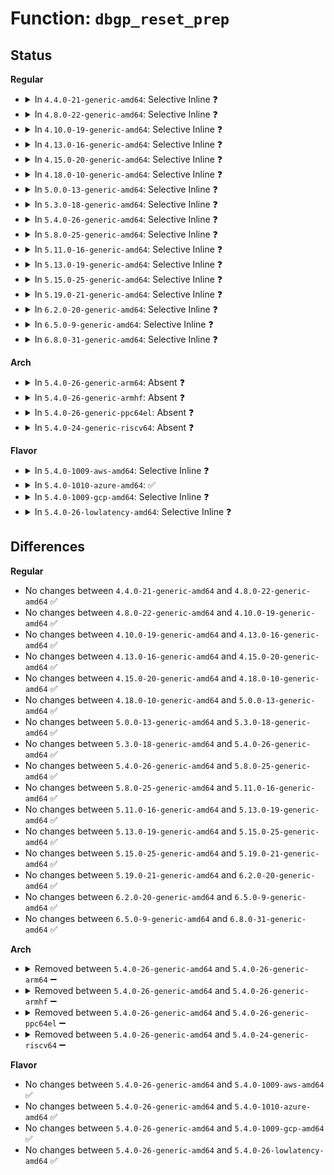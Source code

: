 # Function: <code>dbgp_reset_prep</code>

## Status
<b>Regular</b>
<ul>
<li>
<details>
<summary>In <code>4.4.0-21-generic-amd64</code>: Selective Inline ❓</summary>

```c
int dbgp_reset_prep(struct usb_hcd * hcd)
```

```json
{
  "name": "dbgp_reset_prep",
  "collision_type": "Unique Global",
  "inline_type": "Selective",
  "funcs": [
    {
      "addr": 18446744071585540304,
      "name": "dbgp_reset_prep",
      "external": true,
      "loc": "drivers/usb/early/ehci-dbgp.c:974",
      "file": "drivers/usb/early/ehci-dbgp.c",
      "inline": "not declared, inlined",
      "caller_inline": [],
      "caller_func": [
        "drivers/usb/host/ehci-hcd.c:ehci_reset",
        "drivers/usb/host/ehci-hcd.c:ehci_bus_resume"
      ]
    }
  ],
  "symbols": [
    {
      "addr": 18446744071585540304,
      "name": "dbgp_reset_prep",
      "section": ".text",
      "bind": "STB_GLOBAL",
      "size": 111
    }
  ]
}
```
</details>
</li>
<li>
<details>
<summary>In <code>4.8.0-22-generic-amd64</code>: Selective Inline ❓</summary>

```c
int dbgp_reset_prep(struct usb_hcd * hcd)
```

```json
{
  "name": "dbgp_reset_prep",
  "collision_type": "Unique Global",
  "inline_type": "Selective",
  "funcs": [
    {
      "addr": 18446744071585934096,
      "name": "dbgp_reset_prep",
      "external": true,
      "loc": "drivers/usb/early/ehci-dbgp.c:974",
      "file": "drivers/usb/early/ehci-dbgp.c",
      "inline": "not declared, inlined",
      "caller_inline": [],
      "caller_func": [
        "drivers/usb/host/ehci-hcd.c:ehci_bus_resume",
        "drivers/usb/host/ehci-hcd.c:ehci_reset"
      ]
    }
  ],
  "symbols": [
    {
      "addr": 18446744071585934096,
      "name": "dbgp_reset_prep",
      "section": ".text",
      "bind": "STB_GLOBAL",
      "size": 106
    }
  ]
}
```
</details>
</li>
<li>
<details>
<summary>In <code>4.10.0-19-generic-amd64</code>: Selective Inline ❓</summary>

```c
int dbgp_reset_prep(struct usb_hcd * hcd)
```

```json
{
  "name": "dbgp_reset_prep",
  "collision_type": "Unique Global",
  "inline_type": "Selective",
  "funcs": [
    {
      "addr": 18446744071586122448,
      "name": "dbgp_reset_prep",
      "external": true,
      "loc": "drivers/usb/early/ehci-dbgp.c:973",
      "file": "drivers/usb/early/ehci-dbgp.c",
      "inline": "not declared, inlined",
      "caller_inline": [],
      "caller_func": [
        "drivers/usb/host/ehci-hcd.c:ehci_bus_resume",
        "drivers/usb/host/ehci-hcd.c:ehci_reset"
      ]
    }
  ],
  "symbols": [
    {
      "addr": 18446744071586122448,
      "name": "dbgp_reset_prep",
      "section": ".text",
      "bind": "STB_GLOBAL",
      "size": 106
    }
  ]
}
```
</details>
</li>
<li>
<details>
<summary>In <code>4.13.0-16-generic-amd64</code>: Selective Inline ❓</summary>

```c
int dbgp_reset_prep(struct usb_hcd * hcd)
```

```json
{
  "name": "dbgp_reset_prep",
  "collision_type": "Unique Global",
  "inline_type": "Selective",
  "funcs": [
    {
      "addr": 18446744071586210640,
      "name": "dbgp_reset_prep",
      "external": true,
      "loc": "drivers/usb/early/ehci-dbgp.c:972",
      "file": "drivers/usb/early/ehci-dbgp.c",
      "inline": "not declared, inlined",
      "caller_inline": [],
      "caller_func": [
        "drivers/usb/host/ehci-hcd.c:ehci_bus_resume",
        "drivers/usb/host/ehci-hcd.c:ehci_reset"
      ]
    }
  ],
  "symbols": [
    {
      "addr": 18446744071586210640,
      "name": "dbgp_reset_prep",
      "section": ".text",
      "bind": "STB_GLOBAL",
      "size": 106
    }
  ]
}
```
</details>
</li>
<li>
<details>
<summary>In <code>4.15.0-20-generic-amd64</code>: Selective Inline ❓</summary>

```c
int dbgp_reset_prep(struct usb_hcd * hcd)
```

```json
{
  "name": "dbgp_reset_prep",
  "collision_type": "Unique Global",
  "inline_type": "Selective",
  "funcs": [
    {
      "addr": 18446744071586673936,
      "name": "dbgp_reset_prep",
      "external": true,
      "loc": "drivers/usb/early/ehci-dbgp.c:973",
      "file": "drivers/usb/early/ehci-dbgp.c",
      "inline": "not declared, inlined",
      "caller_inline": [],
      "caller_func": [
        "drivers/usb/host/ehci-hcd.c:ehci_bus_resume",
        "drivers/usb/host/ehci-hcd.c:ehci_reset"
      ]
    }
  ],
  "symbols": [
    {
      "addr": 18446744071586673936,
      "name": "dbgp_reset_prep",
      "section": ".text",
      "bind": "STB_GLOBAL",
      "size": 106
    }
  ]
}
```
</details>
</li>
<li>
<details>
<summary>In <code>4.18.0-10-generic-amd64</code>: Selective Inline ❓</summary>

```c
int dbgp_reset_prep(struct usb_hcd * hcd)
```

```json
{
  "name": "dbgp_reset_prep",
  "collision_type": "Unique Global",
  "inline_type": "Selective",
  "funcs": [
    {
      "addr": 18446744071586939440,
      "name": "dbgp_reset_prep",
      "external": true,
      "loc": "drivers/usb/early/ehci-dbgp.c:973",
      "file": "drivers/usb/early/ehci-dbgp.c",
      "inline": "not declared, inlined",
      "caller_inline": [],
      "caller_func": [
        "drivers/usb/host/ehci-hcd.c:ehci_bus_resume",
        "drivers/usb/host/ehci-hcd.c:ehci_reset"
      ]
    }
  ],
  "symbols": [
    {
      "addr": 18446744071586939440,
      "name": "dbgp_reset_prep",
      "section": ".text",
      "bind": "STB_GLOBAL",
      "size": 106
    }
  ]
}
```
</details>
</li>
<li>
<details>
<summary>In <code>5.0.0-13-generic-amd64</code>: Selective Inline ❓</summary>

```c
int dbgp_reset_prep(struct usb_hcd * hcd)
```

```json
{
  "name": "dbgp_reset_prep",
  "collision_type": "Unique Global",
  "inline_type": "Selective",
  "funcs": [
    {
      "addr": 18446744071587096880,
      "name": "dbgp_reset_prep",
      "external": true,
      "loc": "drivers/usb/early/ehci-dbgp.c:973",
      "file": "drivers/usb/early/ehci-dbgp.c",
      "inline": "not declared, inlined",
      "caller_inline": [],
      "caller_func": [
        "drivers/usb/host/ehci-hcd.c:ehci_bus_resume",
        "drivers/usb/host/ehci-hcd.c:ehci_reset"
      ]
    }
  ],
  "symbols": [
    {
      "addr": 18446744071587096880,
      "name": "dbgp_reset_prep",
      "section": ".text",
      "bind": "STB_GLOBAL",
      "size": 106
    }
  ]
}
```
</details>
</li>
<li>
<details>
<summary>In <code>5.3.0-18-generic-amd64</code>: Selective Inline ❓</summary>

```c
int dbgp_reset_prep(struct usb_hcd * hcd)
```

```json
{
  "name": "dbgp_reset_prep",
  "collision_type": "Unique Global",
  "inline_type": "Selective",
  "funcs": [
    {
      "addr": 18446744071587361728,
      "name": "dbgp_reset_prep",
      "external": true,
      "loc": "drivers/usb/early/ehci-dbgp.c:973",
      "file": "drivers/usb/early/ehci-dbgp.c",
      "inline": "not declared, inlined",
      "caller_inline": [],
      "caller_func": [
        "drivers/usb/host/ehci-hcd.c:ehci_bus_resume",
        "drivers/usb/host/ehci-hcd.c:ehci_reset"
      ]
    }
  ],
  "symbols": [
    {
      "addr": 18446744071587361728,
      "name": "dbgp_reset_prep",
      "section": ".text",
      "bind": "STB_GLOBAL",
      "size": 106
    }
  ]
}
```
</details>
</li>
<li>
<details>
<summary>In <code>5.4.0-26-generic-amd64</code>: Selective Inline ❓</summary>

```c
int dbgp_reset_prep(struct usb_hcd * hcd)
```

```json
{
  "name": "dbgp_reset_prep",
  "collision_type": "Unique Global",
  "inline_type": "Selective",
  "funcs": [
    {
      "addr": 18446744071587563568,
      "name": "dbgp_reset_prep",
      "external": true,
      "loc": "drivers/usb/early/ehci-dbgp.c:973",
      "file": "drivers/usb/early/ehci-dbgp.c",
      "inline": "not declared, inlined",
      "caller_inline": [],
      "caller_func": [
        "drivers/usb/host/ehci-hcd.c:ehci_bus_resume",
        "drivers/usb/host/ehci-hcd.c:ehci_reset"
      ]
    }
  ],
  "symbols": [
    {
      "addr": 18446744071587563568,
      "name": "dbgp_reset_prep",
      "section": ".text",
      "bind": "STB_GLOBAL",
      "size": 106
    }
  ]
}
```
</details>
</li>
<li>
<details>
<summary>In <code>5.8.0-25-generic-amd64</code>: Selective Inline ❓</summary>

```c
int dbgp_reset_prep(struct usb_hcd * hcd)
```

```json
{
  "name": "dbgp_reset_prep",
  "collision_type": "Unique Global",
  "inline_type": "Selective",
  "funcs": [
    {
      "addr": 18446744071588423760,
      "name": "dbgp_reset_prep",
      "external": true,
      "loc": "drivers/usb/early/ehci-dbgp.c:973",
      "file": "drivers/usb/early/ehci-dbgp.c",
      "inline": "not declared, inlined",
      "caller_inline": [],
      "caller_func": [
        "drivers/usb/host/ehci-hcd.c:ehci_bus_resume",
        "drivers/usb/host/ehci-hcd.c:ehci_reset"
      ]
    }
  ],
  "symbols": [
    {
      "addr": 18446744071588423760,
      "name": "dbgp_reset_prep",
      "section": ".text",
      "bind": "STB_GLOBAL",
      "size": 106
    }
  ]
}
```
</details>
</li>
<li>
<details>
<summary>In <code>5.11.0-16-generic-amd64</code>: Selective Inline ❓</summary>

```c
int dbgp_reset_prep(struct usb_hcd * hcd)
```

```json
{
  "name": "dbgp_reset_prep",
  "collision_type": "Unique Global",
  "inline_type": "Selective",
  "funcs": [
    {
      "addr": 18446744071588454256,
      "name": "dbgp_reset_prep",
      "external": true,
      "loc": "drivers/usb/early/ehci-dbgp.c:968",
      "file": "drivers/usb/early/ehci-dbgp.c",
      "inline": "not declared, inlined",
      "caller_inline": [],
      "caller_func": [
        "drivers/usb/host/ehci-hcd.c:ehci_bus_resume",
        "drivers/usb/host/ehci-hcd.c:ehci_reset"
      ]
    }
  ],
  "symbols": [
    {
      "addr": 18446744071588454256,
      "name": "dbgp_reset_prep",
      "section": ".text",
      "bind": "STB_GLOBAL",
      "size": 106
    }
  ]
}
```
</details>
</li>
<li>
<details>
<summary>In <code>5.13.0-19-generic-amd64</code>: Selective Inline ❓</summary>

```c
int dbgp_reset_prep(struct usb_hcd * hcd)
```

```json
{
  "name": "dbgp_reset_prep",
  "collision_type": "Unique Global",
  "inline_type": "Selective",
  "funcs": [
    {
      "addr": 18446744071588336832,
      "name": "dbgp_reset_prep",
      "external": true,
      "loc": "drivers/usb/early/ehci-dbgp.c:968",
      "file": "drivers/usb/early/ehci-dbgp.c",
      "inline": "not declared, inlined",
      "caller_inline": [],
      "caller_func": [
        "drivers/usb/host/ehci-hcd.c:ehci_bus_resume",
        "drivers/usb/host/ehci-hcd.c:ehci_reset"
      ]
    }
  ],
  "symbols": [
    {
      "addr": 18446744071588336832,
      "name": "dbgp_reset_prep",
      "section": ".text",
      "bind": "STB_GLOBAL",
      "size": 106
    }
  ]
}
```
</details>
</li>
<li>
<details>
<summary>In <code>5.15.0-25-generic-amd64</code>: Selective Inline ❓</summary>

```c
int dbgp_reset_prep(struct usb_hcd * hcd)
```

```json
{
  "name": "dbgp_reset_prep",
  "collision_type": "Unique Global",
  "inline_type": "Selective",
  "funcs": [
    {
      "addr": 18446744071588995296,
      "name": "dbgp_reset_prep",
      "external": true,
      "loc": "drivers/usb/early/ehci-dbgp.c:968",
      "file": "drivers/usb/early/ehci-dbgp.c",
      "inline": "not declared, inlined",
      "caller_inline": [],
      "caller_func": [
        "drivers/usb/host/ehci-hcd.c:ehci_bus_resume",
        "drivers/usb/host/ehci-hcd.c:ehci_reset"
      ]
    }
  ],
  "symbols": [
    {
      "addr": 18446744071588995296,
      "name": "dbgp_reset_prep",
      "section": ".text",
      "bind": "STB_GLOBAL",
      "size": 106
    }
  ]
}
```
</details>
</li>
<li>
<details>
<summary>In <code>5.19.0-21-generic-amd64</code>: Selective Inline ❓</summary>

```c
int dbgp_reset_prep(struct usb_hcd * hcd)
```

```json
{
  "name": "dbgp_reset_prep",
  "collision_type": "Unique Global",
  "inline_type": "Selective",
  "funcs": [
    {
      "addr": 18446744071590430832,
      "name": "dbgp_reset_prep",
      "external": true,
      "loc": "drivers/usb/early/ehci-dbgp.c:968",
      "file": "drivers/usb/early/ehci-dbgp.c",
      "inline": "not declared, inlined",
      "caller_inline": [],
      "caller_func": [
        "drivers/usb/host/ehci-hcd.c:ehci_bus_resume",
        "drivers/usb/host/ehci-hcd.c:ehci_reset"
      ]
    }
  ],
  "symbols": [
    {
      "addr": 18446744071590430832,
      "name": "dbgp_reset_prep",
      "section": ".text",
      "bind": "STB_GLOBAL",
      "size": 126
    }
  ]
}
```
</details>
</li>
<li>
<details>
<summary>In <code>6.2.0-20-generic-amd64</code>: Selective Inline ❓</summary>

```c
int dbgp_reset_prep(struct usb_hcd * hcd)
```

```json
{
  "name": "dbgp_reset_prep",
  "collision_type": "Unique Global",
  "inline_type": "Selective",
  "funcs": [
    {
      "addr": 18446744071592069248,
      "name": "dbgp_reset_prep",
      "external": true,
      "loc": "drivers/usb/early/ehci-dbgp.c:968",
      "file": "drivers/usb/early/ehci-dbgp.c",
      "inline": "not declared, inlined",
      "caller_inline": [],
      "caller_func": [
        "drivers/usb/host/ehci-hcd.c:ehci_bus_resume",
        "drivers/usb/host/ehci-hcd.c:ehci_reset"
      ]
    }
  ],
  "symbols": [
    {
      "addr": 18446744071592069248,
      "name": "dbgp_reset_prep",
      "section": ".text",
      "bind": "STB_GLOBAL",
      "size": 126
    }
  ]
}
```
</details>
</li>
<li>
<details>
<summary>In <code>6.5.0-9-generic-amd64</code>: Selective Inline ❓</summary>

```c
int dbgp_reset_prep(struct usb_hcd * hcd)
```

```json
{
  "name": "dbgp_reset_prep",
  "collision_type": "Unique Global",
  "inline_type": "Selective",
  "funcs": [
    {
      "addr": 18446744071592492160,
      "name": "dbgp_reset_prep",
      "external": true,
      "loc": "drivers/usb/early/ehci-dbgp.c:968",
      "file": "drivers/usb/early/ehci-dbgp.c",
      "inline": "not declared, inlined",
      "caller_inline": [],
      "caller_func": [
        "drivers/usb/host/ehci-hcd.c:ehci_bus_resume",
        "drivers/usb/host/ehci-hcd.c:ehci_reset"
      ]
    }
  ],
  "symbols": [
    {
      "addr": 18446744071592492160,
      "name": "dbgp_reset_prep",
      "section": ".text",
      "bind": "STB_GLOBAL",
      "size": 126
    }
  ]
}
```
</details>
</li>
<li>
<details>
<summary>In <code>6.8.0-31-generic-amd64</code>: Selective Inline ❓</summary>

```c
int dbgp_reset_prep(struct usb_hcd * hcd)
```

```json
{
  "name": "dbgp_reset_prep",
  "collision_type": "Unique Global",
  "inline_type": "Selective",
  "funcs": [
    {
      "addr": 18446744071593236544,
      "name": "dbgp_reset_prep",
      "external": true,
      "loc": "drivers/usb/early/ehci-dbgp.c:968",
      "file": "drivers/usb/early/ehci-dbgp.c",
      "inline": "not declared, inlined",
      "caller_inline": [],
      "caller_func": [
        "drivers/usb/host/ehci-hcd.c:ehci_bus_resume",
        "drivers/usb/host/ehci-hcd.c:ehci_reset"
      ]
    }
  ],
  "symbols": [
    {
      "addr": 18446744071593236544,
      "name": "dbgp_reset_prep",
      "section": ".text",
      "bind": "STB_GLOBAL",
      "size": 126
    }
  ]
}
```
</details>
</li>
</ul>
<b>Arch</b>
<ul>
<li>
<details>
<summary>In <code>5.4.0-26-generic-arm64</code>: Absent ❓</summary>

```json
{
  "name": "dbgp_reset_prep",
  "collision_type": "Unique Static",
  "inline_type": "Full",
  "funcs": [
    {
      "addr": 18446603336500502432,
      "name": "dbgp_reset_prep",
      "external": false,
      "loc": "include/linux/usb/ehci-dbgp.h:73",
      "file": "drivers/usb/host/ehci-hcd.c",
      "inline": "declared, inlined",
      "caller_inline": [
        "drivers/usb/host/ehci-hcd.c:ehci_bus_resume",
        "drivers/usb/host/ehci-hcd.c:ehci_reset"
      ],
      "caller_func": []
    }
  ],
  "symbols": []
}
```
</details>
</li>
<li>
<details>
<summary>In <code>5.4.0-26-generic-armhf</code>: Absent ❓</summary>

```json
{
  "name": "dbgp_reset_prep",
  "collision_type": "Unique Static",
  "inline_type": "Full",
  "funcs": [
    {
      "addr": 0,
      "name": "dbgp_reset_prep",
      "external": false,
      "loc": "include/linux/usb/ehci-dbgp.h:73",
      "file": "drivers/usb/host/ehci-hcd.c",
      "inline": "declared, inlined",
      "caller_inline": [],
      "caller_func": []
    }
  ],
  "symbols": []
}
```
</details>
</li>
<li>
<details>
<summary>In <code>5.4.0-26-generic-ppc64el</code>: Absent ❓</summary>

```json
{
  "name": "dbgp_reset_prep",
  "collision_type": "Unique Static",
  "inline_type": "Full",
  "funcs": [
    {
      "addr": 0,
      "name": "dbgp_reset_prep",
      "external": false,
      "loc": "include/linux/usb/ehci-dbgp.h:73",
      "file": "drivers/usb/host/ehci-hcd.c",
      "inline": "declared, inlined",
      "caller_inline": [],
      "caller_func": []
    }
  ],
  "symbols": []
}
```
</details>
</li>
<li>
<details>
<summary>In <code>5.4.0-24-generic-riscv64</code>: Absent ❓</summary>

```json
{
  "name": "dbgp_reset_prep",
  "collision_type": "Unique Static",
  "inline_type": "Full",
  "funcs": [
    {
      "addr": 0,
      "name": "dbgp_reset_prep",
      "external": false,
      "loc": "include/linux/usb/ehci-dbgp.h:73",
      "file": "drivers/usb/host/ehci-hcd.c",
      "inline": "declared, inlined",
      "caller_inline": [],
      "caller_func": []
    }
  ],
  "symbols": []
}
```
</details>
</li>
</ul>
<b>Flavor</b>
<ul>
<li>
<details>
<summary>In <code>5.4.0-1009-aws-amd64</code>: Selective Inline ❓</summary>

```c
int dbgp_reset_prep(struct usb_hcd * hcd)
```

```json
{
  "name": "dbgp_reset_prep",
  "collision_type": "Unique Global",
  "inline_type": "Selective",
  "funcs": [
    {
      "addr": 18446744071587259904,
      "name": "dbgp_reset_prep",
      "external": true,
      "loc": "drivers/usb/early/ehci-dbgp.c:973",
      "file": "drivers/usb/early/ehci-dbgp.c",
      "inline": "not declared, inlined",
      "caller_inline": [],
      "caller_func": [
        "drivers/usb/host/ehci-hcd.c:ehci_bus_resume",
        "drivers/usb/host/ehci-hcd.c:ehci_reset"
      ]
    }
  ],
  "symbols": [
    {
      "addr": 18446744071587259904,
      "name": "dbgp_reset_prep",
      "section": ".text",
      "bind": "STB_GLOBAL",
      "size": 106
    }
  ]
}
```
</details>
</li>
<li>
<details>
<summary>In <code>5.4.0-1010-azure-amd64</code>: ✅</summary>

```c
int dbgp_reset_prep(struct usb_hcd * hcd)
```

```json
{
  "name": "dbgp_reset_prep",
  "collision_type": "Unique Global",
  "inline_type": "No",
  "funcs": [
    {
      "addr": 18446744071587027584,
      "name": "dbgp_reset_prep",
      "external": true,
      "loc": "drivers/usb/early/ehci-dbgp.c:973",
      "file": "drivers/usb/early/ehci-dbgp.c",
      "inline": "seen, unknown",
      "caller_inline": [],
      "caller_func": []
    }
  ],
  "symbols": [
    {
      "addr": 18446744071587027584,
      "name": "dbgp_reset_prep",
      "section": ".text",
      "bind": "STB_GLOBAL",
      "size": 16
    }
  ]
}
```
</details>
</li>
<li>
<details>
<summary>In <code>5.4.0-1009-gcp-amd64</code>: Selective Inline ❓</summary>

```c
int dbgp_reset_prep(struct usb_hcd * hcd)
```

```json
{
  "name": "dbgp_reset_prep",
  "collision_type": "Unique Global",
  "inline_type": "Selective",
  "funcs": [
    {
      "addr": 18446744071587518128,
      "name": "dbgp_reset_prep",
      "external": true,
      "loc": "drivers/usb/early/ehci-dbgp.c:973",
      "file": "drivers/usb/early/ehci-dbgp.c",
      "inline": "not declared, inlined",
      "caller_inline": [],
      "caller_func": [
        "drivers/usb/host/ehci-hcd.c:ehci_bus_resume",
        "drivers/usb/host/ehci-hcd.c:ehci_reset"
      ]
    }
  ],
  "symbols": [
    {
      "addr": 18446744071587518128,
      "name": "dbgp_reset_prep",
      "section": ".text",
      "bind": "STB_GLOBAL",
      "size": 106
    }
  ]
}
```
</details>
</li>
<li>
<details>
<summary>In <code>5.4.0-26-lowlatency-amd64</code>: Selective Inline ❓</summary>

```c
int dbgp_reset_prep(struct usb_hcd * hcd)
```

```json
{
  "name": "dbgp_reset_prep",
  "collision_type": "Unique Global",
  "inline_type": "Selective",
  "funcs": [
    {
      "addr": 18446744071587626032,
      "name": "dbgp_reset_prep",
      "external": true,
      "loc": "drivers/usb/early/ehci-dbgp.c:973",
      "file": "drivers/usb/early/ehci-dbgp.c",
      "inline": "not declared, inlined",
      "caller_inline": [],
      "caller_func": [
        "drivers/usb/host/ehci-hcd.c:ehci_bus_resume",
        "drivers/usb/host/ehci-hcd.c:ehci_reset"
      ]
    }
  ],
  "symbols": [
    {
      "addr": 18446744071587626032,
      "name": "dbgp_reset_prep",
      "section": ".text",
      "bind": "STB_GLOBAL",
      "size": 106
    }
  ]
}
```
</details>
</li>
</ul>

## Differences
<b>Regular</b>
<ul>
<li>
No changes between <code>4.4.0-21-generic-amd64</code> and <code>4.8.0-22-generic-amd64</code> ✅
</li>
<li>
No changes between <code>4.8.0-22-generic-amd64</code> and <code>4.10.0-19-generic-amd64</code> ✅
</li>
<li>
No changes between <code>4.10.0-19-generic-amd64</code> and <code>4.13.0-16-generic-amd64</code> ✅
</li>
<li>
No changes between <code>4.13.0-16-generic-amd64</code> and <code>4.15.0-20-generic-amd64</code> ✅
</li>
<li>
No changes between <code>4.15.0-20-generic-amd64</code> and <code>4.18.0-10-generic-amd64</code> ✅
</li>
<li>
No changes between <code>4.18.0-10-generic-amd64</code> and <code>5.0.0-13-generic-amd64</code> ✅
</li>
<li>
No changes between <code>5.0.0-13-generic-amd64</code> and <code>5.3.0-18-generic-amd64</code> ✅
</li>
<li>
No changes between <code>5.3.0-18-generic-amd64</code> and <code>5.4.0-26-generic-amd64</code> ✅
</li>
<li>
No changes between <code>5.4.0-26-generic-amd64</code> and <code>5.8.0-25-generic-amd64</code> ✅
</li>
<li>
No changes between <code>5.8.0-25-generic-amd64</code> and <code>5.11.0-16-generic-amd64</code> ✅
</li>
<li>
No changes between <code>5.11.0-16-generic-amd64</code> and <code>5.13.0-19-generic-amd64</code> ✅
</li>
<li>
No changes between <code>5.13.0-19-generic-amd64</code> and <code>5.15.0-25-generic-amd64</code> ✅
</li>
<li>
No changes between <code>5.15.0-25-generic-amd64</code> and <code>5.19.0-21-generic-amd64</code> ✅
</li>
<li>
No changes between <code>5.19.0-21-generic-amd64</code> and <code>6.2.0-20-generic-amd64</code> ✅
</li>
<li>
No changes between <code>6.2.0-20-generic-amd64</code> and <code>6.5.0-9-generic-amd64</code> ✅
</li>
<li>
No changes between <code>6.5.0-9-generic-amd64</code> and <code>6.8.0-31-generic-amd64</code> ✅
</li>
</ul>
<b>Arch</b>
<ul>
<li>
<details>
<summary>Removed between <code>5.4.0-26-generic-amd64</code> and <code>5.4.0-26-generic-arm64</code> ➖</summary>

```c
int dbgp_reset_prep(struct usb_hcd * hcd)
```
</details>
</li>
<li>
<details>
<summary>Removed between <code>5.4.0-26-generic-amd64</code> and <code>5.4.0-26-generic-armhf</code> ➖</summary>

```c
int dbgp_reset_prep(struct usb_hcd * hcd)
```
</details>
</li>
<li>
<details>
<summary>Removed between <code>5.4.0-26-generic-amd64</code> and <code>5.4.0-26-generic-ppc64el</code> ➖</summary>

```c
int dbgp_reset_prep(struct usb_hcd * hcd)
```
</details>
</li>
<li>
<details>
<summary>Removed between <code>5.4.0-26-generic-amd64</code> and <code>5.4.0-24-generic-riscv64</code> ➖</summary>

```c
int dbgp_reset_prep(struct usb_hcd * hcd)
```
</details>
</li>
</ul>
<b>Flavor</b>
<ul>
<li>
No changes between <code>5.4.0-26-generic-amd64</code> and <code>5.4.0-1009-aws-amd64</code> ✅
</li>
<li>
No changes between <code>5.4.0-26-generic-amd64</code> and <code>5.4.0-1010-azure-amd64</code> ✅
</li>
<li>
No changes between <code>5.4.0-26-generic-amd64</code> and <code>5.4.0-1009-gcp-amd64</code> ✅
</li>
<li>
No changes between <code>5.4.0-26-generic-amd64</code> and <code>5.4.0-26-lowlatency-amd64</code> ✅
</li>
</ul>

